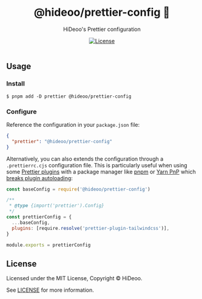 <div align="center">
  <h1>@hideoo/prettier-config 📐</h1>
  <p>HiDeoo's Prettier configuration</p>
</div>

<div align="center">
  <a href="https://github.com/HiDeoo/prettier-config/blob/main/LICENSE">
    <img alt="License" src="https://badgen.net/github/license/hideoo/prettier-config" />
  </a>
  <br /><br />
</div>

## Usage

### Install

```shell
$ pnpm add -D prettier @hideoo/prettier-config
```

### Configure

Reference the configuration in your `package.json` file:

```json
{
  "prettier": "@hideoo/prettier-config"
}
```

Alternatively, you can also extends the configuration through a `.prettierrc.cjs` configuration file. This is particularly useful when using some [Prettier plugins](https://prettier.io/docs/en/plugins.html) with a package manager like [pnpm](https://pnpm.io) or [Yarn PnP](https://yarnpkg.com/features/pnp) which [breaks plugin autoloading](https://github.com/prettier/prettier/issues/8474):

```js
const baseConfig = require('@hideoo/prettier-config')

/**
 * @type {import('prettier').Config}
 */
const prettierConfig = {
  ...baseConfig,
  plugins: [require.resolve('prettier-plugin-tailwindcss')],
}

module.exports = prettierConfig
```

## License

Licensed under the MIT License, Copyright © HiDeoo.

See [LICENSE](https://github.com/HiDeoo/prettier-config/blob/main/LICENSE) for more information.
